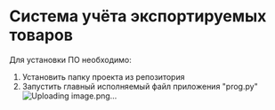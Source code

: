 # Система учёта экспортируемых товаров
Для установки ПО необходимо:
1) Установить папку проекта из репозитория
2) Запустить главный исполняемый файл приложения "prog.py"
![Uploading image.png…]()



